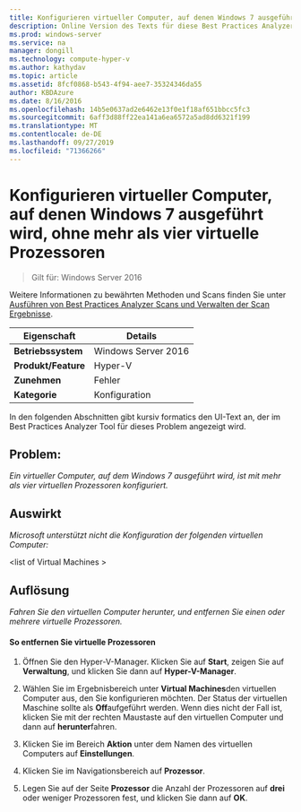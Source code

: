 ```yaml
---
title: Konfigurieren virtueller Computer, auf denen Windows 7 ausgeführt wird, ohne mehr als vier virtuelle Prozessoren
description: Online Version des Texts für diese Best Practices Analyzer Regel.
ms.prod: windows-server
ms.service: na
manager: dongill
ms.technology: compute-hyper-v
ms.author: kathydav
ms.topic: article
ms.assetid: 8fcf0868-b543-4f94-aee7-35324346da55
author: KBDAzure
ms.date: 8/16/2016
ms.openlocfilehash: 14b5e0637ad2e6462e13f0e1f18af651bbcc5fc3
ms.sourcegitcommit: 6aff3d88ff22ea141a6ea6572a5ad8dd6321f199
ms.translationtype: MT
ms.contentlocale: de-DE
ms.lasthandoff: 09/27/2019
ms.locfileid: "71366266"
---
```

# <a name="configure-virtual-machines-running-windows-7-with-no-more-than-4-virtual-processors"></a>Konfigurieren virtueller Computer, auf denen Windows 7 ausgeführt wird, ohne mehr als vier virtuelle Prozessoren

>Gilt für: Windows Server 2016

Weitere Informationen zu bewährten Methoden und Scans finden Sie unter [Ausführen von Best Practices Analyzer Scans und Verwalten der Scan Ergebnisse](https://go.microsoft.com/fwlink/p/?LinkID=223177).  
  
|Eigenschaft|Details|  
|-|-|  
|**Betriebssystem**|Windows Server 2016|  
|**Produkt/Feature**|Hyper-V|  
|**Zunehmen**|Fehler|  
|**Kategorie**|Konfiguration|  
  
In den folgenden Abschnitten gibt kursiv formatics den UI-Text an, der im Best Practices Analyzer Tool für dieses Problem angezeigt wird.  
  
## <a name="issue"></a>**Problem:**  
*Ein virtueller Computer, auf dem Windows 7 ausgeführt wird, ist mit mehr als vier virtuellen Prozessoren konfiguriert.*  
  
## <a name="impact"></a>**Auswirkt**  
*Microsoft unterstützt nicht die Konfiguration der folgenden virtuellen Computer:*  
  
\<list of Virtual Machines >  
  
## <a name="resolution"></a>**Auflösung**  
*Fahren Sie den virtuellen Computer herunter, und entfernen Sie einen oder mehrere virtuelle Prozessoren.*  
  
#### <a name="to-remove-virtual-processors"></a>So entfernen Sie virtuelle Prozessoren  
  
1.  Öffnen Sie den Hyper-V-Manager. Klicken Sie auf **Start**, zeigen Sie auf **Verwaltung**, und klicken Sie dann auf **Hyper-V-Manager**.  
  
2.  Wählen Sie im Ergebnisbereich unter **Virtual Machines**den virtuellen Computer aus, den Sie konfigurieren möchten. Der Status der virtuellen Maschine sollte als **Off**aufgeführt werden. Wenn dies nicht der Fall ist, klicken Sie mit der rechten Maustaste auf den virtuellen Computer und dann auf **herunter**fahren.  
  
3.  Klicken Sie im Bereich **Aktion** unter dem Namen des virtuellen Computers auf **Einstellungen**.  
  
4.  Klicken Sie im Navigationsbereich auf **Prozessor**.  
  
5.  Legen Sie auf der Seite **Prozessor** die Anzahl der Prozessoren auf **drei** oder weniger Prozessoren fest, und klicken Sie dann auf **OK**.  
  


